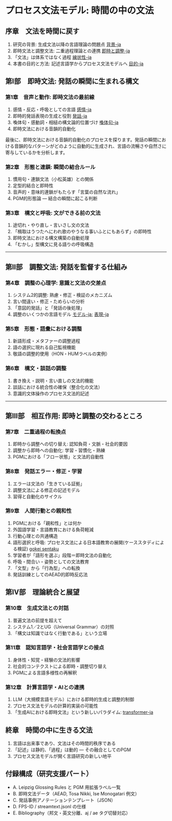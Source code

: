 # **プロセス文法モデル: 時間の中の文法**

## **序章　文法を時間に戻す**

1. 研究の背景: 生成文法以降の言語理論の問題点 [背景-ja](contents/pgm-background-ja.md)
1. 即時文法と調整文法: 二重過程理論との連携 [即時と調整-ja](contents/pgm-immediate-adjustive-ja.md)
1. 「文法」は体系ではなく過程 [線状性-ja](contents/pgm-linear-sound-ja.md)
1. 本書の目的と方法: 記述言語学からプロセス文法モデルへ [目的-ja](contents/pgm-objectives-methods-ja.md)

## **第Ⅰ部　即時文法: 発話の瞬間に生まれる構文**

### 第1章　音声と動作: 即時文法の最前線

1. 感情・反応・呼吸としての言語 [感情-ja](contents/pgm-emotion-reaction-breathing-ja.md)
1. 即時的発話表現の生成と役割 [発話-ja](contents/pgm-immediate-utterances-ja.md)
1. 喚体句・感動詞・相槌の構文論的位置づけ [喚体句-ja](contents/pgm-exclamations-interjections-ja.md)
1. 即時文法における音韻的自動化

最後に、即時文法における音韻的自動化のプロセスを探ります。発話の瞬間における音韻的なパターンがどのように自動的に生成され、言語の流暢さや自然さに寄与しているかを分析します。

### 第2章　形態と連鎖: 瞬間の結合ルール

1. 慣用句・連鎖文法（小松英雄）との関係
1. 定型的結合と即時性
1. 音声的・意味的連鎖がもたらす「言葉の自然な流れ」
1. PGM的形態論 ― 結合の瞬間に起こる判断

### 第3章　構文と呼吸: 文ができる前の文法

1. 途切れ・やり直し・言いさし文の文法
1. 「楫取はうつたへにわれ歌のやうなる事いふとにもあらず」の即時性
1. 即時文法における構文構築の自動処理
1. 「むかし」型構文に見る語りの呼吸構造

---

## **第Ⅱ部　調整文法: 発話を監督する仕組み**

### 第4章　調整の心理学: 意識と文法の交差点

1. システム2的調整: 熟慮・修正・検証のメカニズム
1. 言い間違い・修正・ためらいの分析
1. 「意図的発話」と「発話の後処理」
1. 調整のいくつかの言語モデル [モデル-ja]("contents/diary-register-notes-ja.md"); [表現-ja](contents/diary-register-patterns-ja.md)

### 第5章　形態・語彙における調整

1. 新語形成・メタファーの調整過程
1. 語の選択に現れる自己監視機能
1. 敬語の調整的使用（HON・HUMラベルの実例）

### 第6章　構文・談話の調整

1. 書き換え・説明・言い直しの文法的機能
1. 談話における統合性の確保（整合化の文法）
1. 意識的文体操作のプロセス文法的記述

---

## **第Ⅲ部　相互作用: 即時と調整の交わるところ**

### 第7章　二重過程の転換点

1. 即時から調整への切り替え: 認知負荷・文脈・社会的要因
1. 調整から即時への自動化: 学習・習慣化・熟練
1. PGMにおける「フロー状態」と文法的自動性

### 第8章　発話エラー・修正・学習

1. エラーは文法の「生きている証拠」
1. 調整文法による修正の記述モデル
1. 習得と自動化のサイクル

### 第9章　人間行動との親和性

1. PGMにおける「親和性」とは何か
1. 外国語学習・言語教育における負荷軽減
1. 行動心理との共通構造
1. 語形選択と呼吸: プロセス文法による日本語教育の展開(ケーススタディによる検証) [gokei sentaku](contents/pgm-gokeiselection-ja.md)
1. 学習者が「語形を選ぶ」段階＝即時文法の自動化
1. 呼吸・間合い・姿勢としての文法教育
1. 「文型」から「行為型」への転換
1. 発話訓練としてのAEAD的即時反応法

## **第Ⅳ部　理論統合と展望**

### 第10章　生成文法との対話

1. 普遍文法の前提を超えて
1. システム1／2とUG（Universal Grammar）の対照
1. 「構文は知識ではなく行動である」という立場

### 第11章　認知言語学・社会言語学との接点

1. 身体性・知覚・経験の文法的影響
1. 社会的コンテクストによる即時・調整切り替え
1. PGMによる言語多様性の再解釈

### 第12章　計算言語学・AIとの連携

1. LLM（大規模言語モデル）における即時的生成と調整的制御
1. プロセス文法モデルの計算的実装の可能性
1. 「生成AIにおける即時文法」という新しいパラダイム: [transformer-ja]("contents/pgm-transformer-relationship-ja.md")

## **終章　時間の中に生きる文法**

1. 言語は出来事であり、文法はその時間的秩序である
1. 「記述」は静的、「過程」は動的 ― その融合としてのPGM
1. プロセス文法モデルが開く言語研究の新しい地平

## **付録構成（研究支援パート）**

- A. Leipzig Glossing Rules と PGM 用拡張ラベル一覧
- B. 即時文法データ（AEAD, Tosa Nikki, Ise Monogatari 例文）
- C. 発話事例アノテーションテンプレート（JSON）
- D. FPS-ID / streamtext.jsonl の仕様
- E. Bibliography（邦文・英文分離、aj / ae タグ切替対応）
